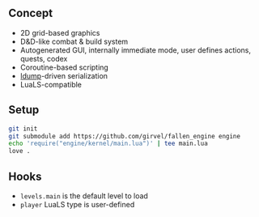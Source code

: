 ## Concept

- 2D grid-based graphics
- D&D-like combat & build system
- Autogenerated GUI, internally immediate mode, user defines actions, quests, codex
- Coroutine-based scripting
- [ldump](https://github.com/girvel/ldump)-driven serialization
- LuaLS-compatible

## Setup

```bash
git init
git submodule add https://github.com/girvel/fallen_engine engine
echo 'require("engine/kernel/main.lua")' | tee main.lua
love .
```

## Hooks

- `levels.main` is the default level to load
- `player` LuaLS type is user-defined
